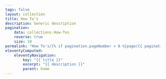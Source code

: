 ```yaml
---
tags: false
layout: collection
title: How To's
description: Generic description
pagination:
    data: collections.How-Tos
    reverse: true
    size: 10
permalink: "How To's/{% if pagination.pageNumber > 0 %}page/{{ pagination.pageNumber + 1 }}{% endif %}/"
eleventyComputed:
    eleventyNavigation:
        key: "{{ title }}"
        excerpt: "{{ description }}"
        parent: home
---
```

